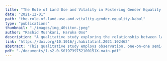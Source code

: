 ```yaml
---
title: "The Role of Land Use and Vitality in Fostering Gender Equality in Urban Public Parks: The Case of Kabul City, Afghanistan"
date: "2021-12-01"
path: "the-role-of-land-use-and-vitality-gender-equality-kabul"
type: "publications"
thumbnail: "./images/img_40siton.jpeg"
author: "Rashid Mushkani, Haruka Ono"
description: "A qualitative study exploring the relationship between land use, urban vitality, and gender equality in Kabul's public parks."
link: "https://doi.org/10.1016/j.habitatint.2021.102462"
abstract: "This qualitative study employs observation, one-on-one semi-structured interviews, and questionnaire data collection methods to focus on land use and its correlation with vitality and gender equality in the public park domain. The study addresses the human–environment dichotomy and seeks to provide findings that can serve as a basis for city planning and foster gender pervasiveness in our recreational milieu. The study is framed in an expanding city and the Muslim context of Afghanistan, which has been at the intersection of fundamentalism and modernity since the mid-20th century. In the capital city of Kabul, 15 out of 65 active public parks were selected based on the criteria of having essential park amenities and variety in surrounding land uses. Vitality measures such as the presence of people in a park, the diversity of activities and available amenities, and the parks' build quality and management attributes were examined and contextualized according to the various land-use zones: residential, commercial, and mixed use. Parks surrounded by residential zones were found to be more vital, foster a higher female presence compared to parks surrounded by other land-use functions, and benefit from the influence of socio-spatial bonds induced by the neighborhood unit due to the presence of people and the park's perceived safety and security. Finally, a thematic proposal that can contribute to future urban planning is presented."
pdf: "./documents/1-s2.0-S019739752100151X-main.pdf"
---
```


